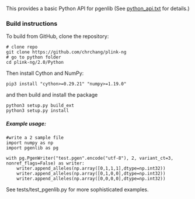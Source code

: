 This provides a basic Python API for pgenlib  (See [python_api.txt](python_api.txt) for details.)


### Build instructions
To build from GitHub, clone the repository:

```
# clone repo
git clone https://github.com/chrchang/plink-ng
# go to python folder
cd plink-ng/2.0/Python
```

Then install Cython and NumPy:
```
pip3 install "cython>=0.29.21" "numpy>=1.19.0"
```

and then build and install the package
```
python3 setup.py build_ext
python3 setup.py install
```


##### Example usage:
```
#write a 2 sample file
import numpy as np
import pgenlib as pg

with pg.PgenWriter("test.pgen".encode("utf-8"), 2, variant_ct=3, nonref_flags=False) as writer:
	writer.append_alleles(np.array([0,1,1,1],dtype=np.int32))
	writer.append_alleles(np.array([0,1,0,0],dtype=np.int32))
	writer.append_alleles(np.array([0,0,0,0],dtype=np.int32))

```

See tests/test_pgenlib.py for more sophisticated examples.
